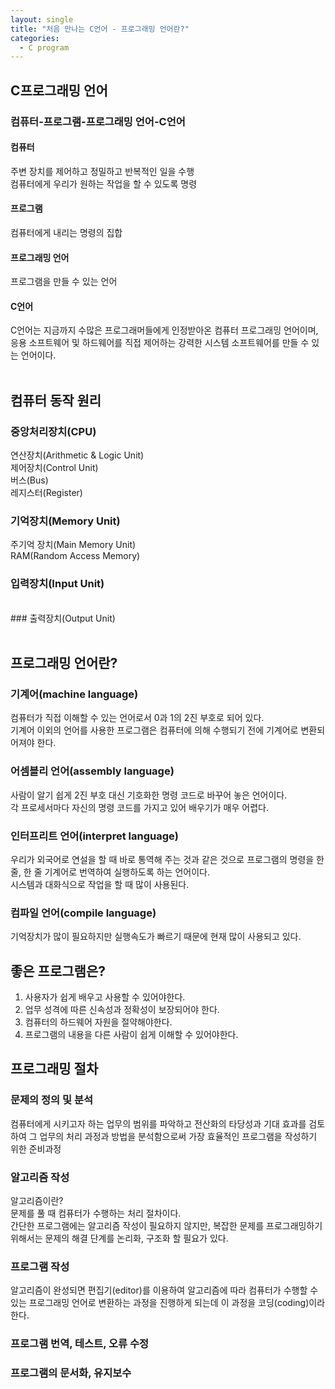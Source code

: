 ```yaml
---
layout: single
title: "처음 만나는 C언어 - 프로그래밍 언어란?"
categories:
  - C program
---
```


## C프로그래밍 언어
### 컴퓨터-프로그램-프로그래밍 언어-C언어
#### 컴퓨터
주변 장치를 제어하고 정밀하고 반복적인 일을 수행 <br>
컴퓨터에게 우리가 원하는 작업을 할 수 있도록 명령 <br>
#### 프로그램
컴퓨터에게 내리는 명령의 집합 <br>
#### 프로그래밍 언어
프로그램을 만들 수 있는 언어 <br>
#### C언어
C언어는 지금까지 수많은 프로그래머들에게 인정받아온 컴퓨터 프로그래밍 언어이며, 응용 소프트웨어 및 하드웨어를 직접 제어하는 강력한 시스템 소프트웨어를 만들 수 있는 언어이다. <br> <br>

## 컴퓨터 동작 원리
### 중앙처리장치(CPU)
연산장치(Arithmetic & Logic Unit) <br>
제어장치(Control Unit) <br>
버스(Bus) <br>
레지스터(Register) <br>
### 기억장치(Memory Unit)
주기억 장치(Main Memory Unit) <br>
RAM(Random Access Memory) <br>
### 입력장치(Input Unit)
<br>
### 출력장치(Output Unit)
<br> <br>

## 프로그래밍 언어란?
### 기계어(machine language)
컴퓨터가 직접 이해할 수 있는 언어로서 0과 1의 2진 부호로 되어 있다. <br>
기계어 이외의 언어를 사용한 프로그램은 컴퓨터에 의해 수행되기 전에 기계어로 변환되어져야 한다. <br>
### 어셈블리 언어(assembly language)
사람이 알기 쉽게 2진 부호 대신 기호화한 명령 코드로 바꾸어 놓은 언어이다. <br>
각 프로세서마다 자신의 명령 코드를 가지고 있어 배우기가 매우 어렵다. <br>
### 인터프리트 언어(interpret language)
우리가 외국어로 연설을 할 때 바로 통역해 주는 것과 같은 것으로 프로그램의 명령을 한 줄, 한 줄 기계어로 번역하여 실행하도록 하는 언어이다. <br>
시스템과 대화식으로 작업을 할 때 많이 사용된다. <br>
### 컴파일 언어(compile language)
기억장치가 많이 필요하지만 실행속도가 빠르기 때문에 현재 많이 사용되고 있다. <br>

## 좋은 프로그램은?
1. 사용자가 쉽게 배우고 사용할 수 있어야한다. <br>
2. 업무 성격에 따른 신속성과 정확성이 보장되어야 한다. <br>
3. 컴퓨터의 하드웨어 자원을 절약해야한다. <br>
4. 프로그램의 내용을 다른 사람이 쉽게 이해할 수 있어야한다. <br>

## 프로그래밍 절차
### 문제의 정의 및 분석
컴퓨터에게 시키고자 하는 업무의 범위를 파악하고 전산화의 타당성과 기대 효과를 검토하여 그 업무의 처리 과정과 방법을 분석함으로써 가장 효율적인 프로그램을 작성하기 위한 준비과정 <br>
### 알고리즘 작성
알고리즘이란? <br>
문제를 풀 때 컴퓨터가 수행하는 처리 절차이다. <br>
간단한 프로그램에는 알고리즘 작성이 필요하지 않지만, 복잡한 문제를 프로그래밍하기 위해서는 문제의 해결 단계를 논리화, 구조화 할 필요가 있다. <br>
### 프로그램 작성
알고리즘이 완성되면 편집기(editor)를 이용하여 알고리즘에 따라 컴퓨터가 수행할 수 있는 프로그래밍 언어로 변환하는 과정을 진행하게 되는데 이 과정을 코딩(coding)이라한다. <br>
### 프로그램 번역, 테스트, 오류 수정

### 프로그램의 문서화, 유지보수
